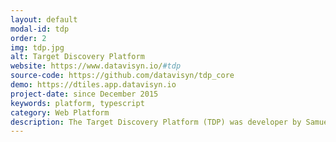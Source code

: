 ```yaml
---
layout: default
modal-id: tdp
order: 2
img: tdp.jpg
alt: Target Discovery Platform
website: https://www.datavisyn.io/#tdp
source-code: https://github.com/datavisyn/tdp_core
demo: https://dtiles.app.datavisyn.io
project-date: since December 2015
keywords: platform, typescript
category: Web Platform
description: The Target Discovery Platform (TDP) was developer by Samuel Gratzl during his PhD as part a research collaboration with Boehringer Ingelheim. The platform and its application like <a href="https://ordino.caleydoapp.org" target="_blank" rel="noopener">Ordino</a> or <a href="https://dtiles.app.datavisyn.io" target="_blank" rel="noopener">dTiles</a> build the foundation for the spin-off company <a href="https://www.datavisyn.io" target="_blank" rel="noopener">datavisyn</a>.
---
```

